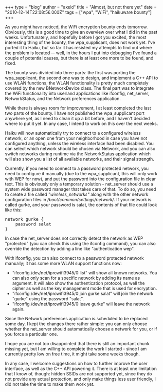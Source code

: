 +++
type = "blog"
author = "axeld"
title = "Almost, but not there yet"
date = "2010-12-14T22:08:56.000Z"
tags = ["wpa", "WiFi", "haikuware bounty"]
+++

<p>As you might have noticed, the WiFi encryption bounty ends tomorrow. Obviously, this is a good time to give an overview over what I did in the past weeks. Unfortunately, and hopefully before I got you excited, the most interesting thing of the bounty, the wpa_supplicant, does not work yet. I've ported it to Haiku, but so far it has resisted my attempts to find out where the problem is located -- well, in the hours I put into debugging I've found a couple of potential causes, but there is at least one more to be found, and fixed.</p>
<!--break-->
<p>The bounty was divided into three parts: the first was porting the wpa_supplicant, the second one was to design, and implement a C++ API to use WLAN functions; the WLAN functionality is pretty much completely covered by the new BNetworkDevice class. The final part was to integrate the WiFi functionality into userland applications like ifconfig, net_server, NetworkStatus, and the Network preferences application.</p>

<p>While there is always room for improvement, I at least completed the last two parts of the bounty. I have not published the wpa_supplicant port anywhere yet, as I need to clean it up a bit before, and I haven't decided where to put it yet. In any case, I intend to work on this over the next weeks.</p>

<p>Haiku will now automatically try to connect to a configured wireless network, or an open one from your neighborhood in case you have not configured anything, unless the wireless interface had been disabled. You can select which network should be chosen via Network, and you can also switch networks during runtime via the NetworkStatus application which will also show you a list of all available networks, and their signal strength.</p>

<p>Currently, if you need to connect to a password protected network, you need to configure it manually (due to the wpa_supplicant, this will only work with WEP for now), and put the password into the configuration file in clear text. This is obviously only a temporary solution - net_server should use a system wide password manager that takes care of that. To do so, you need to create a file called <i>"wireless_networks"</i> along with the other network configuration files in <i>/boot/common/settings/network/</i>. If your network is called gurke, and your password is salat, the contents of that file could look like this:</p>
<pre>
network gurke {
    password salat
}
</pre>
<p>In case the net_server does not correctly detect the network as WEP "protected" (you can check this using the ifconfig command), you can also override the detection by adding a line like "authentication wep".</p>

<p>With ifconfig, you can also connect to a password protected network manually; it has some more WLAN support functions now:</p>

<ul>
    <li>"ifconfig /dev/net/iprowifi3945/0 list" will show all known networks. You can also only scan for a specific network by adding its name as argument. It will also show the authentication protocol, as well the cipher as well as the key management mode that is used for encryption.</li>
    <li>"ifconfig /dev/net/iprowifi3945/0 join gurke salat" will join the network "gurke" using the password "salat".</li>
    <li>"ifconfig /dev/net/iprowifi3945/0 leave gurke" will leave the network again.</li>
</ul>

<p>Since the Network preferences application is scheduled to be replaced some day, I kept the changes there rather simple: you can only choose whether the net_server should automatically choose a network for you, or if you force a particular one.</p>

<p>I hope you are not too disappointed that there is still an important chunk missing yet, but I am willing to complete the work I started - since I am currently pretty low on free time, it might take some weeks though.</p>

<p>In any case, I welcome suggestions on how to further improve the user interface, as well as the C++ API powering it. There is at least one limitation that I know of, though: hidden SSIDs are not supported yet, since they do not provide any actual protection, and only make things less user friendly, I did not take the time to make them work yet.</p>